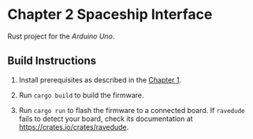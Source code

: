 # Chapter 2 Spaceship Interface

Rust project for the _Arduino Uno_.

## Build Instructions

1. Install prerequisites as described in the [Chapter 1](../chapter-1-setting-up/README.md).

2. Run `cargo build` to build the firmware.

3. Run `cargo run` to flash the firmware to a connected board.  If `ravedude`
   fails to detect your board, check its documentation at
   <https://crates.io/crates/ravedude>.
